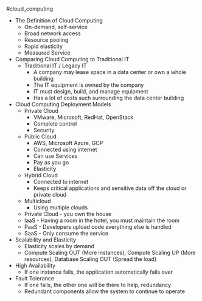 #cloud_computing 

- The Definition of Cloud Computing
	- On-demand, self-service
	- Broad network access
	- Resource pooling
	- Rapid elasticity
	- Measured Service
- Comparing Cloud Computing to Traditional IT
	- Traditional IT  / Legacy IT
		- A company may lease space in a data center or own a whole building
		- The IT equipment is owned by the company
		- IT must design, build, and manage equipment
		- Has a lot of costs such surrounding the data center building
- Cloud Computing Deployment Models
	- Private Cloud 
		- VMware, Microsoft, RedHat, OpenStack
		- Complete control
		- Security
	- Public Cloud
		- AWS, Microsoft Azure, GCP
		- Connected using internet
		- Can use Services
		- Pay as you go
		- Elasticity
	- Hybrid Cloud
		- Connected to internet
		- Keeps critical applications and sensitive data off the cloud or private cloud
	- Multicloud
		- Using multiple clouds
	- Private Cloud - you own the house
	- IaaS - Having a room in the hotel, you must maintain the room
	- PaaS - Developers upload code everything else is handled
	- SaaS - Only consume the service
- Scalability and Elasticity 
	- Elasticity scales by demand
	- Compute Scaling OUT (More instances), Compute Scaling UP (More resources), Database Scaling OUT (Spread the load)
- High Availability
	- If one instance fails, the application automatically fails over
- Fault Tolerance
	- If one fails, the other one will be there to help, redundancy
	- Redundant components allow the system to continue to operate